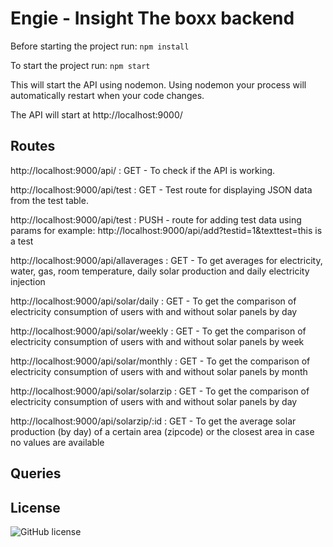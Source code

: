 # Engie - Insight The boxx backend
Before starting the project run: 
``` npm install ```

To start the project run:
```npm start```

This will start the API using nodemon. Using nodemon your process will automatically restart when your code changes.

The API will start at http://localhost:9000/

## Routes

http://localhost:9000/api/ : GET - To check if the API is working.

http://localhost:9000/api/test : GET - Test route for displaying JSON data from the test table.

http://localhost:9000/api/test : PUSH - route for adding test data using params for example: http://localhost:9000/api/add?testid=1&texttest=this is a test

http://localhost:9000/api/allaverages : GET - To get averages for electricity, water, gas, room temperature, daily solar production and daily electricity injection

http://localhost:9000/api/solar/daily : GET - To get the comparison of electricity consumption of users with and without solar panels by day

http://localhost:9000/api/solar/weekly : GET - To get the comparison of electricity consumption of users with and without solar panels by week

http://localhost:9000/api/solar/monthly : GET - To get the comparison of electricity consumption of users with and without solar panels by month

http://localhost:9000/api/solar/solarzip : GET - To get the comparison of electricity consumption of users with and without solar panels by day

http://localhost:9000/api/solarzip/:id : GET - To get the average solar production (by day) of a certain area (zipcode) or the closest area in case no values are available

## Queries


## License
![GitHub license](https://img.shields.io/badge/license-MIT-blue.svg)
